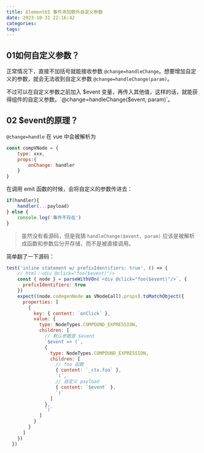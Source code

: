 ```yaml
---
title: ElementUI 事件添加额外自定义参数
date: 2023-10-31 22:16:42
categories:
tags:
---
```


## 01如何自定义参数？

正常情况下，直接不加括号就能接收参数 `@change=handleChange`。想要增加自定义的参数，就会无法收到自定义参数 `@change=handleChange(param)`。

不过可以在自定义参数之前加入 $event 变量，再传入其他值，这样的话，就能获得组件的自定义参数。`@change=handleChange($event, param)`。

## 02 $event的原理？

`@change=handle` 在 vue 中会被解析为

```javascript
const compVNode = {
    type: xxx,
    props:{
        onChange: handler
    }
}
```

在调用 emit 函数的时候，会将自定义的参数传进去：

```js
if(handler){
    handler(...payload)
} else {
    console.log('事件不存在')
}
```

> 虽然没有看源码，但是我猜 `handleChange($event, param)` 应该是被解析成函数和参数后分开存储，而不是被直接调用。

简单翻了一下源码：

```js
test('inline statement w/ prefixIdentifiers: true', () => {
    // html：<div @click="foo($event)"/>
    const { node } = parseWithVOn(`<div @click="foo($event)"/>`, {
      prefixIdentifiers: true
    })
    expect((node.codegenNode as VNodeCall).props).toMatchObject({
      properties: [
        {
          key: { content: `onClick` },
          value: {
            type: NodeTypes.COMPOUND_EXPRESSION,
            children: [
              // 默认参数是 $event
              `$event => (`,
              {
                type: NodeTypes.COMPOUND_EXPRESSION,
                children: [
                  // foo 函数
                  { content: `_ctx.foo` },
                  `(`,
                  // 自定义 payload
                  { content: `$event` },
                  `)`
                ]
              },
              `)`
            ]
          }
        }
      ]
    })
  })
```


